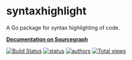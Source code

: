 # syntaxhighlight

A Go package for syntax highlighting of code.

**[Documentation on Sourcegraph](https://sourcegraph.com/github.com/sourcegraph/syntaxhighlight)**

[![Build Status](https://travis-ci.org/sourcegraph/syntaxhighlight.png?branch=master)](https://travis-ci.org/sourcegraph/syntaxhighlight)
[![status](https://sourcegraph.com/api/repos/github.com/sourcegraph/syntaxhighlight/badges/status.png)](https://sourcegraph.com/github.com/sourcegraph/syntaxhighlight)
[![authors](https://sourcegraph.com/api/repos/github.com/sourcegraph/syntaxhighlight/badges/authors.png)](https://sourcegraph.com/github.com/sourcegraph/syntaxhighlight)
[![Total views](https://sourcegraph.com/api/repos/github.com/sourcegraph/syntaxhighlight/counters/views.png)](https://sourcegraph.com/github.com/sourcegraph/syntaxhighlight)
